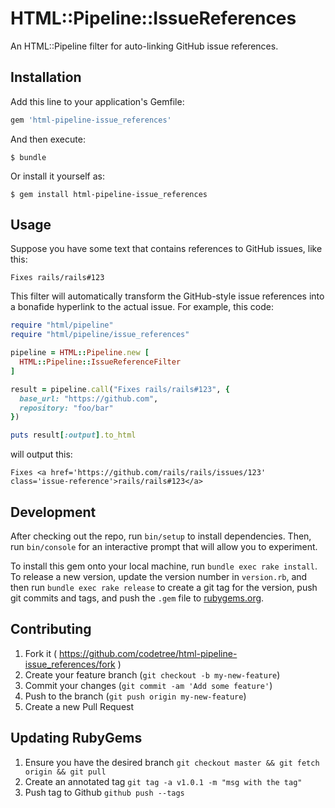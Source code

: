 # HTML::Pipeline::IssueReferences

An HTML::Pipeline filter for auto-linking GitHub issue references.

## Installation

Add this line to your application's Gemfile:

```ruby
gem 'html-pipeline-issue_references'
```

And then execute:

    $ bundle

Or install it yourself as:

    $ gem install html-pipeline-issue_references

## Usage

Suppose you have some text that contains references to GitHub issues, like this:

```
Fixes rails/rails#123
```

This filter will automatically transform the GitHub-style issue references into
a bonafide hyperlink to the actual issue. For example, this code:

```ruby
require "html/pipeline"
require "html/pipeline/issue_references"

pipeline = HTML::Pipeline.new [
  HTML::Pipeline::IssueReferenceFilter
]

result = pipeline.call("Fixes rails/rails#123", {
  base_url: "https://github.com",
  repository: "foo/bar"
})

puts result[:output].to_html
```

will output this:

```
Fixes <a href='https://github.com/rails/rails/issues/123' class='issue-reference'>rails/rails#123</a>
```

## Development

After checking out the repo, run `bin/setup` to install dependencies. Then, run `bin/console` for an interactive prompt that will allow you to experiment.

To install this gem onto your local machine, run `bundle exec rake install`. To release a new version, update the version number in `version.rb`, and then run `bundle exec rake release` to create a git tag for the version, push git commits and tags, and push the `.gem` file to [rubygems.org](https://rubygems.org).

## Contributing

1. Fork it ( https://github.com/codetree/html-pipeline-issue_references/fork )
2. Create your feature branch (`git checkout -b my-new-feature`)
3. Commit your changes (`git commit -am 'Add some feature'`)
4. Push to the branch (`git push origin my-new-feature`)
5. Create a new Pull Request

## Updating RubyGems
1. Ensure you have the desired branch `git checkout master && git fetch origin && git pull`
2. Create an annotated tag `git tag -a v1.0.1 -m "msg with the tag"`
3. Push tag to Github `github push --tags`
